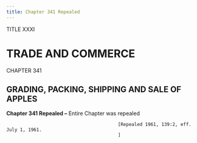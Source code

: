 ```yaml
---
title: Chapter 341 Repealed
---
```


TITLE XXXI
                                             
TRADE AND COMMERCE
==================

CHAPTER 341
                                             
GRADING, PACKING, SHIPPING AND SALE OF APPLES
---------------------------------------------

**Chapter 341 Repealed –** Entire Chapter was repealed


                                             [Repealed 1961, 139:2, eff. July 1, 1961.
                                             ]
